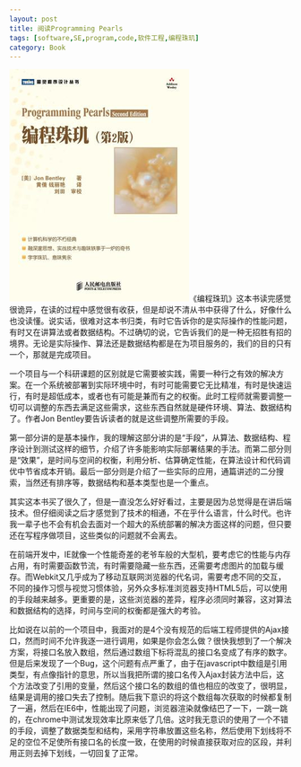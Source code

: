 ```yaml
---
layout: post
title: 阅读Programming Pearls
tags: [software,SE,program,code,软件工程,编程珠玑]
category: Book
---
```


![Programming Pearls](/img/post/programmingpearls.jpg)&#12298;编程珠玑&#12299;这本书读完感觉很诡异，在读的过程中感觉很有收获，但是却说不清从书中获得了什么，好像什么也没读懂。说实话，很难对这本书归类，有时它告诉你的是实际操作的性能问题，有时又在讲算法或者数据结构。不过确切的说，它告诉我们的是一种无招胜有招的境界。无论是实际操作、算法还是数据结构都是在为项目服务的，我们的目的只有一个，那就是完成项目。

一个项目与一个科研课题的区别就是它需要被实践，需要一种行之有效的解决方案。在一个系统被部署到实际环境中时，有时可能需要它无比精准，有时是快速运行，有时是超低成本，或者也有可能是兼而有之的权衡。此时工程师就需要调整一切可以调整的东西去满足这些需求，这些东西自然就是硬件环境、算法、数据结构了。作者Jon Bentley要告诉读者的就是这些调整所需要的手段。
<!-- more -->
第一部分讲的是基本操作，我的理解这部分讲的是“手段”，从算法、数据结构、程序设计到测试这样的细节，介绍了许多能影响实际部署结果的手法。而第二部分则是“效果”，是时间与空间的权衡，利用分析、估算确定性能，在算法设计和代码调优中节省成本开销。最后一部分则是介绍了一些实际的应用，通篇讲述的二分搜索，当然还有排序等，数据结构和基本类型也是一个重点。

其实这本书买了很久了，但是一直没怎么好好看过，主要是因为总觉得是在讲后端技术。但仔细阅读之后才感觉到了技术的相通，不在乎什么语言，什么时代。也许我一辈子也不会有机会去面对一个超大的系统部署的解决方面这样的问题，但只要还在写程序做项目，这些类似的问题就不会离去。

在前端开发中，IE就像一个性能奇差的老爷车般的大型机，要考虑它的性能与内存占用，有时需要函数节流，有时需要隐藏一些东西，还需要考虑图片的加载与缓存。而Webkit又几乎成为了移动互联网浏览器的代名词，需要考虑不同的交互，不同的操作习惯与视觉习惯体验，另外众多标准浏览器支持HTML5后，可以使用的手段越来越多。更重要的是，这些浏览器的差异，程序必须同时兼容，这对算法和数据结构的选择，时间与空间的权衡都是强大的考验。

比如说在以前的一个项目中，我面对的是4个没有规范的后端工程师提供的Ajax接口，然而时间不允许我逐一进行调用，如果是你会怎么做？很快我想到了一个解决方案，将接口名放入数组，然后通过数组下标将混乱的接口名变成了有序的数字。但是后来发现了一个Bug，这个问题有点严重了，由于在javascript中数组是引用类型，有点像指针的意思，所以当我把所谓的接口名传入Ajax封装方法中后，这个方法改变了引用的变量，然后这个接口名的数组的值也相应的改变了，很明显，结果是调用的接口失去了控制。随后我下意识的将这个数组每次获取的时候都复制了一遍，然后在IE6中，性能出现了问题，浏览器渲染就像结巴了一下，一跳一跳的，在chrome中测试发现效率比原来低了几倍。这时我无意识的使用了一个不错的手段，调整了数据类型和结构，采用字符串放置这些名称，然后使用下划线将不足的空位不足使所有接口名的长度一致，在使用的时候直接获取对应的区段，并利用正则去掉下划线，一切回复了正常。
